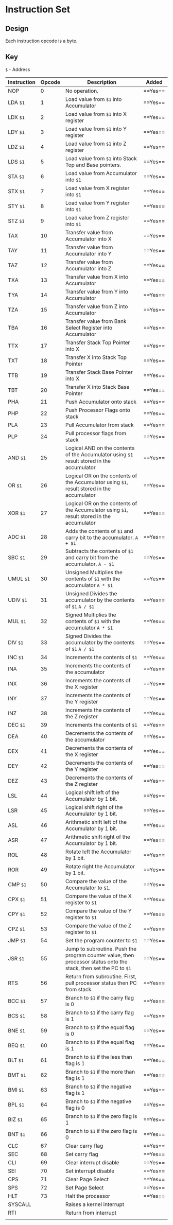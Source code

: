 # Instruction Set
## Design
Each instruction opcode is a byte.


## Key
`$` - Address

| Instruction | Opcode | Description                                                                                                       | Added   |
| ----------- | ------ | ----------------------------------------------------------------------------------------------------------------- | ------- |
| NOP         | 0      | No operation.                                                                                                     | ==Yes== |
| LDA `$1`    | 1      | Load value from `$1` into Accumulator                                                                             | ==Yes== |
| LDX `$1`    | 2      | Load value from `$1` into X register                                                                              | ==Yes== |
| LDY `$1`    | 3      | Load value from `$1` into Y register                                                                              | ==Yes== |
| LDZ `$1`    | 4      | Load value from `$1` into Z register                                                                              | ==Yes== |
| LDS `$1`    | 5      | Load value from `$1` into Stack Top and Base pointers.                                                            | ==Yes== |
| STA `$1`    | 6      | Load value from Accumulator into `$1`                                                                             | ==Yes== |
| STX `$1`    | 7      | Load value from X register into `$1`                                                                              | ==Yes== |
| STY `$1`    | 8      | Load value from Y register into `$1`                                                                              | ==Yes== |
| STZ `$1`    | 9      | Load value from Z register into `$1`                                                                              | ==Yes== |
| TAX         | 10     | Transfer value from Accumulator into X                                                                            | ==Yes== |
| TAY         | 11     | Transfer value from Accumulator into Y                                                                            | ==Yes== |
| TAZ         | 12     | Transfer value from Accumulator into Z                                                                            | ==Yes== |
| TXA         | 13     | Transfer value from X into Accumulator                                                                            | ==Yes== |
| TYA         | 14     | Transfer value from Y into Accumulator                                                                            | ==Yes== |
| TZA         | 15     | Transfer value from Z into Accumulator                                                                            | ==Yes== |
| TBA         | 16     | Transfer value from Bank Select Register into Accumulator                                                         | ==Yes== |
| TTX         | 17     | Transfer Stack Top Pointer into X                                                                                 | ==Yes== |
| TXT         | 18     | Transfer X into Stack Top Pointer                                                                                 | ==Yes== |
| TTB         | 19     | Transfer Stack Base Pointer into X                                                                                | ==Yes== |
| TBT         | 20     | Transfer X into Stack Base Pointer                                                                                | ==Yes== |
| PHA         | 21     | Push Accumulator onto stack                                                                                       | ==Yes== |
| PHP         | 22     | Push Processor Flags onto stack                                                                                   | ==Yes== |
| PLA         | 23     | Pull Accumulator from stack                                                                                       | ==Yes== |
| PLP         | 24     | Pull processor flags from stack                                                                                   | ==Yes== |
| AND `$1`    | 25     | Logical AND on the contents of the Accumulator using `$1` result stored in the accumulator                        | ==Yes== |
| OR `$1`     | 26     | Logical OR on the contents of the Accumulator using `$1`, result stored in the accumulator                        | ==Yes== |
| XOR `$1`    | 27     | Logical OR on the contents of the Accumulator using `$1`, result stored in the accumulator                        | ==Yes== |
| ADC `$1`    | 28     | Adds the contents of `$1` and carry bit to the accumulator. `A + $1`                                              | ==Yes== |
| SBC `$1`    | 29     | Subtracts the contents of `$1` and carry bit from the accumulator. `A - $1`                                       | ==Yes== |
| UMUL `$1`   | 30     | Unsigned Multiplies the contents of `$1` with the accumulator `A * $1`                                            | ==Yes== |
| UDIV `$1`   | 31     | Unsigned Divides the accumulator by the contents of `$1`  `A / $1`                                                | ==Yes== |
| MUL `$1`    | 32     | Signed Multiplies the contents of `$1` with the accumulator `A * $1`                                              | ==Yes== |
| DIV `$1`    | 33     | Signed Divides the accumulator by the contents of `$1`  `A / $1`                                                  | ==Yes== |
| INC `$1`    | 34     | Increments the contents of `$1`                                                                                   | ==Yes== |
| INA         | 35     | Increments the contents of the accumulator                                                                        | ==Yes== |
| INX         | 36     | Increments the contents of the X register                                                                         | ==Yes== |
| INY         | 37     | Increments the contents of the Y register                                                                         | ==Yes== |
| INZ         | 38     | Increments the contents of the Z register                                                                         | ==Yes== |
| DEC `$1`    | 39     | Increments the contents of `$1`                                                                                   | ==Yes== |
| DEA         | 40     | Decrements the contents of the accumulator                                                                        | ==Yes== |
| DEX         | 41     | Decrements the contents of the X register                                                                         | ==Yes== |
| DEY         | 42     | Decrements the contents of the Y register                                                                         | ==Yes== |
| DEZ         | 43     | Decrements the contents of the Z register                                                                         | ==Yes== |
| LSL         | 44     | Logical shift left of the Accumulator by 1 bit.                                                                   | ==Yes== |
| LSR         | 45     | Logical shift right of the Accumulator by 1 bit.                                                                  | ==Yes== |
| ASL         | 46     | Arithmetic shift left of the Accumulator by 1 bit.                                                                | ==Yes== |
| ASR         | 47     | Arithmetic shift right of the Accumulator by 1 bit.                                                               | ==Yes== |
| ROL         | 48     | Rotate left the Accumulator by 1 bit.                                                                             | ==Yes== |
| ROR         | 49     | Rotate right the Accumulator by 1 bit.                                                                            | ==Yes== |
| CMP `$1`    | 50     | Compare the value of the Accumulator to `$1`.                                                                     | ==Yes== |
| CPX `$1`    | 51     | Compare the value of the X register to `$1`                                                                       | ==Yes== |
| CPY `$1`    | 52     | Compare the value of the Y register to `$1`                                                                       | ==Yes== |
| CPZ `$1`    | 53     | Compare the value of the Z register to `$1`                                                                       | ==Yes== |
| JMP `$1`    | 54     | Set the program counter to `$1`                                                                                   | ==Yes== |
| JSR `$1`    | 55     | Jump to subroutine. Push the program counter value, then processor status onto the stack, then set the PC to `$1` | ==Yes== |
| RTS         | 56     | Return from subroutine. First, pull processor status then PC from stack.                                          | ==Yes== |
| BCC `$1`    | 57     | Branch to `$1` if the carry flag is 0                                                                             | ==Yes== |
| BCS `$1`    | 58     | Branch to `$1` if the carry flag is 1                                                                             | ==Yes== |
| BNE `$1`    | 59     | Branch to `$1` if the equal flag is 0                                                                             | ==Yes== |
| BEQ `$1`    | 60     | Branch to `$1` if the equal flag is 1                                                                             | ==Yes== |
| BLT `$1`    | 61     | Branch to `$1` if the less than flag is 1                                                                         | ==Yes== |
| BMT `$1`    | 62     | Branch to `$1` if the more than flag is 1                                                                         | ==Yes== |
| BMI `$1`    | 63     | Branch to `$1` if the negative flag is 1                                                                          | ==Yes== |
| BPL `$1`    | 64     | Branch to `$1` if the negative flag is 0                                                                          | ==Yes== |
| BIZ `$1`    | 65     | Branch to `$1` if the zero flag is 1                                                                              | ==Yes== |
| BNT `$1`    | 66     | Branch to `$1` if the zero flag is 0                                                                              | ==Yes== |
| CLC         | 67     | Clear carry flag                                                                                                  | ==Yes== |
| SEC         | 68     | Set carry flag                                                                                                    | ==Yes== |
| CLI         | 69     | Clear interrupt disable                                                                                           | ==Yes== |
| SEI         | 70     | Set interrupt disable                                                                                             | ==Yes== |
| CPS         | 71     | Clear Page Select                                                                                                 | ==Yes== |
| SPS         | 72     | Set Page Select                                                                                                   | ==Yes== |
| HLT         | 73     | Halt the processor                                                                                                | ==Yes== |
| SYSCALL     |        | Raises a kernel interrupt                                                                                         |         |
| RTI         |        | Return from interrupt                                                                                             |         |
|             |        |                                                                                                                   |         |

